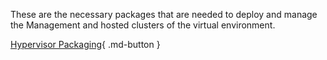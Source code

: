 These are the necessary packages that are needed to deploy and manage the Management and hosted clusters of the virtual environment.

[Hypervisor Packaging](../../common/packaging.md){ .md-button }
